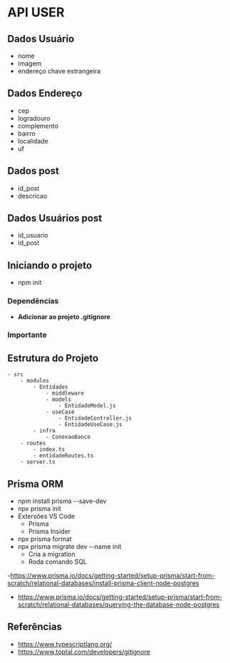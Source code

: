 
# API USER

## Dados Usuário
- nome
- imagem
- endereço chave estrangeira
## Dados Endereço
- cep
- logradouro
- complemento
- bairro
- localidade
- uf

## Dados post
- id_post
- descricao

## Dados Usuários post 
- id_usuario
- id_post

## Iniciando o projeto
- npm init

### Dependências

- **Adicionar ao projeto .gitignore**

### Importante




## Estrutura do Projeto
```
- src
    - modulos
        - Entidades
            - middleware
            - models
                - EntidadeModel.js
            - useCase
                - EntidadeController.js
                - EntidadeUseCase.js
        - infra
            - ConexaoBanco
    - routes
        - index.ts
        - entidadeRoutes.ts
    - server.ts
```

## Prisma ORM
- npm install prisma --save-dev
- npx prisma init
- Extersões VS Code
    - Prisma
    - Prisma Insider
- npx prisma format
- npx prisma migrate dev --name init
    - Cria a migration
    - Roda comando SQL

-https://www.prisma.io/docs/getting-started/setup-prisma/start-from-scratch/relational-databases/install-prisma-client-node-postgres

- https://www.prisma.io/docs/getting-started/setup-prisma/start-from-scratch/relational-databases/querying-the-database-node-postgres
## Referências
- https://www.typescriptlang.org/
- https://www.toptal.com/developers/gitignore
